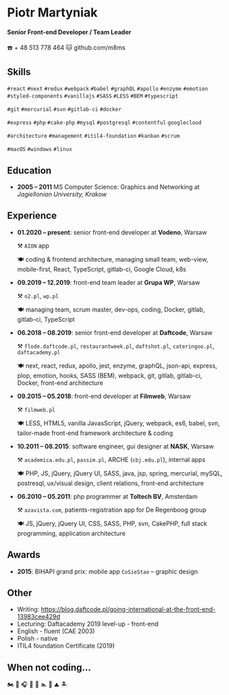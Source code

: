 # Piotr Martyniak

#### Senior Front-end Developer / Team Leader

☎️ + 48 513 778 464  🐱 github.com/m8ms

## Skills

`#react` `#next` `#redux` `#webpack` `#babel` `#graphQL` `#apollo` `#enzyme` `#emotion` `#styled-components`
`#vanillajs` `#SASS` `#LESS` `#BEM` `#typescript` 

`#git` `#mercurial` `#svn` `#gitlab-ci` `#docker`

`#express` `#php` `#cake-php` `#mysql` `#postgresql` `#contentful` `googlecloud`

`#architecture` `#management` `#itil4-foundation` `#kanban` `#scrum`

`#macOS` `#windows` `#linux`

## Education
   
* **2005 – 2011** MS Computer Science: Graphics and Networking at _Jagiellonian University, Krakow_
    
## Experience
  
* **01.2020 – present**: senior front-end developer at **Vodeno**, Warsaw

    ⚒ `AION` app
    
    🍽 coding & frontend architecture, managing small team, web-view, mobile-first, React, TypeScript, gitlab-ci, Google Cloud, k8s
  
* **09.2019 – 12.2019**: front-end team leader at **Grupa WP**, Warsaw

    ⚒ `o2.pl`, `wp.pl`
    
    🍽 managing team, scrum master, dev-ops, coding, Docker, gitlab, gitlab-ci, TypeScript 
  
* **06.2018 – 08.2019**: senior front-end developer at **Daftcode**, Warsaw 

    ⚒ `flode.daftcode.pl`, `restaurantweek.pl`, `daftshot.pl`, `cateringoo.pl`, `daftacademy.pl`
    
    🍽 next, react, redux, apollo, jest, enzyme, graphQL, json-api, express, plop, emotion, hooks, SASS (BEM), webpack, git, gitlab, gitlab-ci, Docker, front-end architecture

* **09.2015 – 05.2018**: front-end developer at **Filmweb**, Warsaw 

    ⚒ `filmweb.pl`

    🍽 LESS, HTML5, vanilla JavasScript, jQuery, webpack, es6, babel, svn, tailor-made front-end framework architecture & coding
 
* **10.2011 – 08.2015**: software engineer, gui designer at **NASK**, Warsaw 

    ⚒ `academica.edu.pl`, `passim.pl`, ARCHE (`cbj.edu.pl`), internal apps
    
    🍽 PHP, JS, jQuery, jQuery UI, SASS, java, jsp, spring, mercurial, mySQL, postresql, ux/visual design, client relations, front-end architecture

* **06.2010 – 05.2011**: php programmer at **Toltech BV**, Amsterdam 

    ⚒ `azavista.com`, patients-registration app for De Regenboog group
     
    🍽 JS, jQuery, jQuery UI, CSS, SASS, PHP, svn, CakePHP, full stack programming, application architecture    

## Awards
* **2015**: BIHAPI grand prix: mobile app `CoSieStao` – graphic design

## Other
* Writing: https://blog.daftcode.pl/going-international-at-the-front-end-13983cee429d
* Lecturing: Daftacademy 2019 level-up - front-end
* English - fluent (CAE 2003)
* Polish - native
* ITIL4 foundation Certificate (2019)

## When not coding...
🏍 ‍‍🎤 🎧 🎹 🎸 🏊 🏐 ⛰ 🏝

